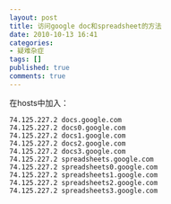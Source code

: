 ```yaml
---
layout: post
title: 访问google doc和spreadsheet的方法
date: 2010-10-13 16:41
categories:
- 疑难杂症
tags: []
published: true
comments: true
---
```

在hosts中加入：

    74.125.227.2 docs.google.com
    74.125.227.2 docs0.google.com
    74.125.227.2 docs1.google.com
    74.125.227.2 docs2.google.com
    74.125.227.2 docs3.google.com
    74.125.227.2 spreadsheets.google.com
    74.125.227.2 spreadsheets0.google.com
    74.125.227.2 spreadsheets1.google.com
    74.125.227.2 spreadsheets2.google.com
    74.125.227.2 spreadsheets3.google.com